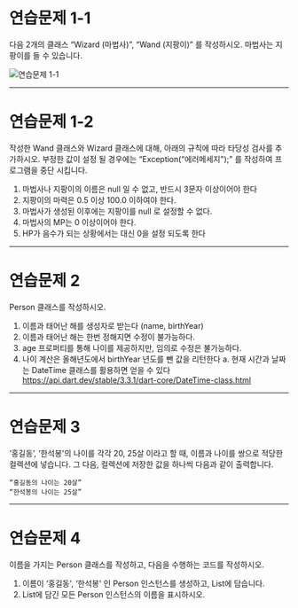 # 연습문제 1-1

다음 2개의 클래스 “Wizard (마법사)”, “Wand (지팡이)” 를 작성하시오. 마법사는 지팡이를 들 수 있습니다.

![연습문제 1-1](<스크린샷 2025-03-17 오후 2.02.15.png>)

--- 

# 연습문제 1-2

작성한 Wand 클래스와 Wizard 클래스에 대해, 아래의 규칙에 따라 타당성 검사를 추가하시오.
부정한 값이 설정 될 경우에는 “Exception(“에러메세지");” 를 작성하여 프로그램을 중단 시킵니다.
1. 마법사나 지팡이의 이름은 null 일 수 없고, 반드시 3문자 이상이어야 한다
2. 지팡이의 마력은 0.5 이상 100.0 이하여야 한다.
3. 마법사가 생성된 이후에는 지팡이를 null 로 설정할 수 없다.
4. 마법사의 MP는 0 이상이어야 한다. 
5. HP가 음수가 되는 상황에서는 대신 0을 설정 되도록 한다

---

# 연습문제 2 
 
Person 클래스를 작성하시오.

1. 이름과 태어난 해를 생성자로 받는다 (name, birthYear)
2. 이름과 태어난 해는 한번 정해지면 수정이 불가능하다.
3. age 프로퍼티를 통해 나이를 제공하지만, 임의로 수정은 불가능하다.
4. 나이 계산은 올해년도에서 birthYear 년도를 뺀 값을 리턴한다
    a. 현재 시간과 날짜는 DateTime 클래스를 활용하면 얻을 수 있다
https://api.dart.dev/stable/3.3.1/dart-core/DateTime-class.html

--- 

# 연습문제 3 

‘홍길동’, ‘한석봉'의 나이를 각각 20, 25살 이라고 할 때, 이름과 나이를 쌍으로 적당한 컬렉션에 넣습니다.
그 다음, 컬렉션에 저장한 값을 하나씩 다음과 같이 출력합니다.
```
“홍길동의 나이는 20살”
“한석봉의 나이는 25살”
```
---

# 연습문제 4

이름을 가지는 Person 클래스를 작성하고, 다음을 수행하는 코드를 작성하시오.
1. 이름이 ‘홍길동', ‘한석봉' 인 Person 인스턴스를 생성하고, List에 담습니다.
2. List에 담긴 모든 Person 인스턴스의 이름을 표시하시오.


